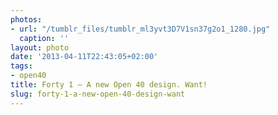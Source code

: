 ```yaml
---
photos:
- url: "/tumblr_files/tumblr_ml3yvt3D7V1sn37g2o1_1280.jpg"
  caption: ''
layout: photo
date: '2013-04-11T22:43:05+02:00'
tags:
- open40
title: Forty 1 – A new Open 40 design. Want!
slug: forty-1-a-new-open-40-design-want
---
```

